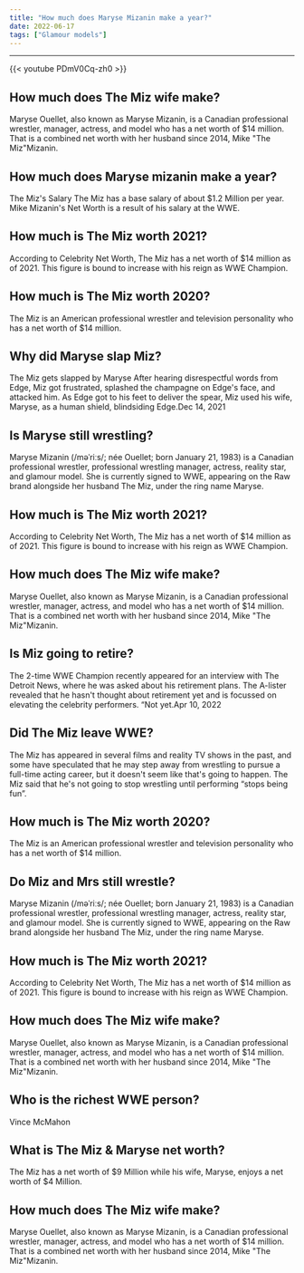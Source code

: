 ```yaml
---
title: "How much does Maryse Mizanin make a year?"
date: 2022-06-17
tags: ["Glamour models"]
---
```


---
{{< youtube PDmV0Cq-zh0 >}}
## How much does The Miz wife make?
Maryse Ouellet, also known as Maryse Mizanin, is a Canadian professional wrestler, manager, actress, and model who has a net worth of $14 million. That is a combined net worth with her husband since 2014, Mike "The Miz"Mizanin.

## How much does Maryse mizanin make a year?
The Miz's Salary The Miz has a base salary of about $1.2 Million per year. Mike Mizanin's Net Worth is a result of his salary at the WWE.

## How much is The Miz worth 2021?
According to Celebrity Net Worth, The Miz has a net worth of $14 million as of 2021. This figure is bound to increase with his reign as WWE Champion.

## How much is The Miz worth 2020?
The Miz is an American professional wrestler and television personality who has a net worth of $14 million.

## Why did Maryse slap Miz?
The Miz gets slapped by Maryse After hearing disrespectful words from Edge, Miz got frustrated, splashed the champagne on Edge's face, and attacked him. As Edge got to his feet to deliver the spear, Miz used his wife, Maryse, as a human shield, blindsiding Edge.Dec 14, 2021

## Is Maryse still wrestling?
Maryse Mizanin (/məˈriːs/; née Ouellet; born January 21, 1983) is a Canadian professional wrestler, professional wrestling manager, actress, reality star, and glamour model. She is currently signed to WWE, appearing on the Raw brand alongside her husband The Miz, under the ring name Maryse.

## How much is The Miz worth 2021?
According to Celebrity Net Worth, The Miz has a net worth of $14 million as of 2021. This figure is bound to increase with his reign as WWE Champion.

## How much does The Miz wife make?
Maryse Ouellet, also known as Maryse Mizanin, is a Canadian professional wrestler, manager, actress, and model who has a net worth of $14 million. That is a combined net worth with her husband since 2014, Mike "The Miz"Mizanin.

## Is Miz going to retire?
The 2-time WWE Champion recently appeared for an interview with The Detroit News, where he was asked about his retirement plans. The A-lister revealed that he hasn't thought about retirement yet and is focussed on elevating the celebrity performers. “Not yet.Apr 10, 2022

## Did The Miz leave WWE?
The Miz has appeared in several films and reality TV shows in the past, and some have speculated that he may step away from wrestling to pursue a full-time acting career, but it doesn't seem like that's going to happen. The Miz said that he's not going to stop wrestling until performing “stops being fun”.

## How much is The Miz worth 2020?
The Miz is an American professional wrestler and television personality who has a net worth of $14 million.

## Do Miz and Mrs still wrestle?
Maryse Mizanin (/məˈriːs/; née Ouellet; born January 21, 1983) is a Canadian professional wrestler, professional wrestling manager, actress, reality star, and glamour model. She is currently signed to WWE, appearing on the Raw brand alongside her husband The Miz, under the ring name Maryse.

## How much is The Miz worth 2021?
According to Celebrity Net Worth, The Miz has a net worth of $14 million as of 2021. This figure is bound to increase with his reign as WWE Champion.

## How much does The Miz wife make?
Maryse Ouellet, also known as Maryse Mizanin, is a Canadian professional wrestler, manager, actress, and model who has a net worth of $14 million. That is a combined net worth with her husband since 2014, Mike "The Miz"Mizanin.

## Who is the richest WWE person?
Vince McMahon

## What is The Miz & Maryse net worth?
The Miz has a net worth of $9 Million while his wife, Maryse, enjoys a net worth of $4 Million.

## How much does The Miz wife make?
Maryse Ouellet, also known as Maryse Mizanin, is a Canadian professional wrestler, manager, actress, and model who has a net worth of $14 million. That is a combined net worth with her husband since 2014, Mike "The Miz"Mizanin.

